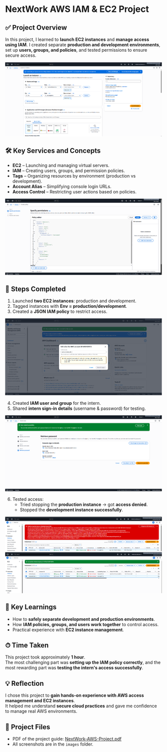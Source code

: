 # NextWork AWS IAM & EC2 Project

## ✅ Project Overview
In this project, I learned to **launch EC2 instances** and **manage access using IAM**. I created separate **production and development environments**, set up **users, groups, and policies**, and tested permissions to ensure secure access.

![Step 1: Launch EC2 & Tags](NextWork-AWS-IAM-EC2-Project/images/01-ec2-launch-tags.png)

## 🛠 Key Services and Concepts
- **EC2** – Launching and managing virtual servers.  
- **IAM** – Creating users, groups, and permission policies.  
- **Tags** – Organizing resources by environment (production vs development).  
- **Account Alias** – Simplifying console login URLs.  
- **Access Control** – Restricting user actions based on policies.

![Step 2: IAM Policy](NextWork-AWS-IAM-EC2-Project/images/02-iam-policy.png)

## 🔧 Steps Completed
1. Launched **two EC2 instances**: production and development.  
2. Tagged instances with **Env = production/development**.  
3. Created a **JSON IAM policy** to restrict access.  

![Step 3: Account Alias](NextWork-AWS-IAM-EC2-Project/images/03-account-alias.png)

4. Created **IAM user and group** for the intern.  
5. Shared **intern sign-in details** (username & password) for testing.  

![Step 4: Intern Login Details](NextWork-AWS-IAM-EC2-Project/images/04-intern-login-details.png)

6. Tested access:
   - Tried stopping the **production instance** → got **access denied**.  
   - Stopped the **development instance successfully**.  

![Step 5: Production Access Denied](NextWork-AWS-IAM-EC2-Project/images/05-production-error.png)  
![Step 6: Development Stop Success](NextWork-AWS-IAM-EC2-Project/images/06-dev-stop-success.png)

## 📌 Key Learnings
- How to **safely separate development and production environments**.  
- How **IAM policies, groups, and users work together** to control access.  
- Practical experience with **EC2 instance management**.

## ⏱ Time Taken
This project took approximately **1 hour**.  
The most challenging part was **setting up the IAM policy correctly**, and the most rewarding part was **testing the intern's access successfully**.

## 💡 Reflection
I chose this project to **gain hands-on experience with AWS access management and EC2 instances**.  
It helped me understand **secure cloud practices** and gave me confidence to manage real AWS environments.

## 📂 Project Files
- PDF of the project guide: [NextWork-AWS-Project.pdf](NextWork-AWS-Project.pdf)  
- All screenshots are in the `images` folder.

